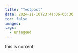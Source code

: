 ```yaml
---
title: "Testpost"
date: 2024-11-10T23:48:06+05:30
toc: false
images:
tags:
  - untagged
---
```


this is content
